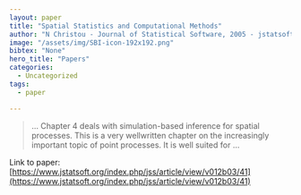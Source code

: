 ```yaml
---
layout: paper
title: "Spatial Statistics and Computational Methods"
author: "N Christou - Journal of Statistical Software, 2005 - jstatsoft.org"
image: "/assets/img/SBI-icon-192x192.png"
bibtex: "None"
hero_title: "Papers"
categories:
  - Uncategorized
tags:
  - paper

---
```

>… Chapter 4 deals with simulation-based inference for spatial processes. This is a very wellwritten chapter on the increasingly important topic of point processes. It is well suited for …

Link to paper: [https://www.jstatsoft.org/index.php/jss/article/view/v012b03/41](https://www.jstatsoft.org/index.php/jss/article/view/v012b03/41)


